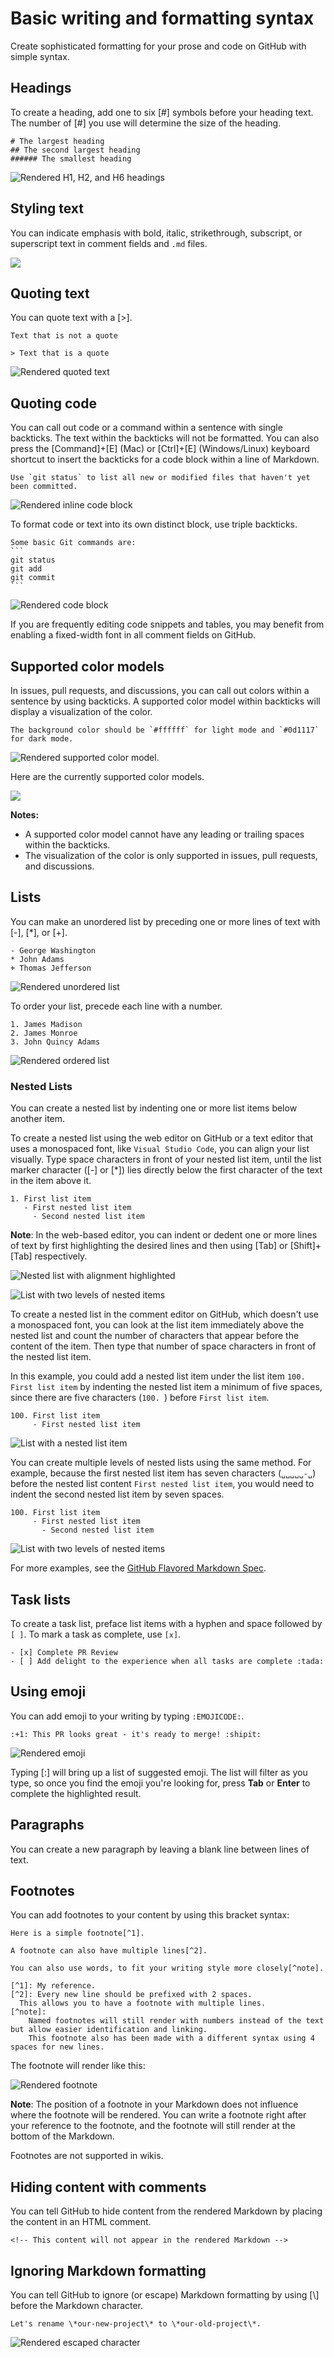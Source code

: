 Basic writing and formatting syntax
===================================


Create sophisticated formatting for your prose and code on GitHub with
simple syntax.


Headings
---------------------------------------------------

To create a heading, add one to six [\#] symbols before your
heading text. The number of [\#] you use will determine the size
of the heading.

    # The largest heading
    ## The second largest heading
    ###### The smallest heading

![Rendered H1, H2, and H6
headings](./images/headings-rendered.png)



Styling text
-----------------------------------------------------------

You can indicate emphasis with bold, italic, strikethrough, subscript,
or superscript text in comment fields and `.md` files.

![](./images/1.png)


Quoting text
-----------------------------------------------------------

You can quote text with a [\>].

    Text that is not a quote

    > Text that is a quote

![Rendered quoted text](./images/quoted-text-rendered.png)



Quoting code
-----------------------------------------------------------

You can call out code or a command within a sentence with single
backticks. The text within the backticks will not be formatted. You can
also press the [Command]+[E] (Mac) or [Ctrl]+[E]
(Windows/Linux) keyboard shortcut to insert the backticks for a code
block within a line of Markdown.

    Use `git status` to list all new or modified files that haven't yet been committed.

![Rendered inline code
block](./images/inline-code-rendered.png)

To format code or text into its own distinct block, use triple
backticks.

    Some basic Git commands are:
    ```
    git status
    git add
    git commit
    ```

![Rendered code block](./images/code-block-rendered.png)

If you are frequently editing code snippets and tables, you may benefit
from enabling a fixed-width font in all comment fields on GitHub.

Supported color models
----------------------------------------------------

In issues, pull requests, and discussions, you can call out colors
within a sentence by using backticks. A supported color model within
backticks will display a visualization of the color.

    The background color should be `#ffffff` for light mode and `#0d1117` for dark mode.

![Rendered supported color
model.](./images/supported-color-models-rendered.png)

Here are the currently supported color models.

![](./images/2.png)


**Notes:**

-   A supported color model cannot have any leading or trailing spaces
    within the backticks.
-   The visualization of the color is only supported in issues, pull
    requests, and discussions.


Lists
---------------------------------------------

You can make an unordered list by preceding one or more lines of text
with [-], [\*], or [+].

    - George Washington
    * John Adams
    + Thomas Jefferson

![Rendered unordered
list](./images/unordered-list-rendered.png)

To order your list, precede each line with a number.

    1. James Madison
    2. James Monroe
    3. John Quincy Adams

![Rendered ordered list](./images/ordered-list-rendered.png)

### Nested Lists

You can create a nested list by indenting one or more list items below
another item.

To create a nested list using the web editor on GitHub or a text editor
that uses a monospaced font, like `Visual Studio Code`, you can align your list visually.
Type space characters in front of your nested list item, until the list
marker character ([-] or [\*]) lies directly below the first
character of the text in the item above it.

    1. First list item
       - First nested list item
         - Second nested list item


**Note**: In the web-based editor, you can indent or dedent one or more
lines of text by first highlighting the desired lines and then using
[Tab] or [Shift]+[Tab] respectively.


![Nested list with alignment
highlighted](./images/nested-list-alignment.png)

![List with two levels of nested
items](./images/nested-list-example-1.png)

To create a nested list in the comment editor on GitHub, which doesn\'t
use a monospaced font, you can look at the list item immediately above
the nested list and count the number of characters that appear before
the content of the item. Then type that number of space characters in
front of the nested list item.

In this example, you could add a nested list item under the list item
`100. First list item` by indenting the nested list item a minimum of
five spaces, since there are five characters (`100. `) before
`First list item`.

    100. First list item
         - First nested list item

![List with a nested list
item](./images/nested-list-example-3.png)

You can create multiple levels of nested lists using the same method.
For example, because the first nested list item has seven characters
(`␣␣␣␣␣-␣`) before the nested list content `First nested list item`, you
would need to indent the second nested list item by seven spaces.

    100. First list item
         - First nested list item
           - Second nested list item

![List with two levels of nested
items](./images/nested-list-example-2.png)

For more examples, see the [GitHub Flavored Markdown
Spec](https://github.github.com/gfm/#example-265).

Task lists
-------------------------------------------------------

To create a task list, preface list items with a hyphen and space
followed by `[ ]`. To mark a task as complete, use `[x]`.

    - [x] Complete PR Review
    - [ ] Add delight to the experience when all tasks are complete :tada:

Using emoji
---------------------------------------------------------

You can add emoji to your writing by typing `:EMOJICODE:`.

`:+1: This PR looks great - it's ready to merge! :shipit:`

![Rendered emoji](./images/emoji-rendered.png)

Typing [:] will bring up a list of suggested emoji. The list will
filter as you type, so once you find the emoji you\'re looking for,
press **Tab** or **Enter** to complete the highlighted result.

Paragraphs
-------------------------------------------------------

You can create a new paragraph by leaving a blank line between lines of
text.

Footnotes
-----------------------------------------------------

You can add footnotes to your content by using this bracket syntax:

    Here is a simple footnote[^1].

    A footnote can also have multiple lines[^2].  

    You can also use words, to fit your writing style more closely[^note].

    [^1]: My reference.
    [^2]: Every new line should be prefixed with 2 spaces.  
      This allows you to have a footnote with multiple lines.
    [^note]:
        Named footnotes will still render with numbers instead of the text but allow easier identification and linking.  
        This footnote also has been made with a different syntax using 4 spaces for new lines.

The footnote will render like this:

![Rendered footnote](./images/rendered-footnote.png)


**Note**: The position of a footnote in your Markdown does not influence
where the footnote will be rendered. You can write a footnote right
after your reference to the footnote, and the footnote will still render
at the bottom of the Markdown.

Footnotes are not supported in wikis.


Hiding content with comments
----------------------------------------------------------------

You can tell GitHub to hide content from the rendered Markdown by
placing the content in an HTML comment.

    <!-- This content will not appear in the rendered Markdown -->

Ignoring Markdown formatting
----------------------------------------------------------------

You can tell GitHub to ignore (or escape) Markdown formatting by using
[\\] before the Markdown character.

`Let's rename \*our-new-project\* to \*our-old-project\*.`

![Rendered escaped
character](./images/escaped-character-rendered.png)

